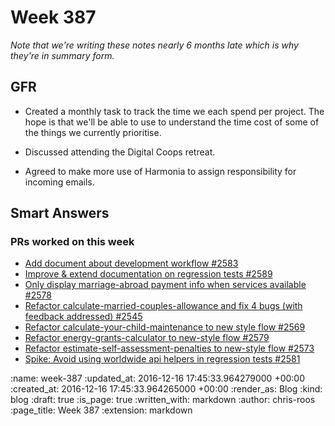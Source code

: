 Week 387
========

_Note that we're writing these notes nearly 6 months late which is why they're in summary form._

## GFR

* Created a monthly task to track the time we each spend per project. The hope is that we'll be able to use to understand the time cost of some of the things we currently prioritise.

* Discussed attending the Digital Coops retreat.

* Agreed to make more use of Harmonia to assign responsibility for incoming emails.


## Smart Answers

### PRs worked on this week

* [Add document about development workflow #2583](https://github.com/alphagov/smart-answers/pull/2583)
* [Improve & extend documentation on regression tests #2589](https://github.com/alphagov/smart-answers/pull/2589)
* [Only display marriage-abroad payment info when services available #2578](https://github.com/alphagov/smart-answers/pull/2578)
* [Refactor calculate-married-couples-allowance and fix 4 bugs (with feedback addressed) #2545](https://github.com/alphagov/smart-answers/pull/2545)
* [Refactor calculate-your-child-maintenance to new style flow #2569](https://github.com/alphagov/smart-answers/pull/2569)
* [Refactor energy-grants-calculator to new-style flow #2579](https://github.com/alphagov/smart-answers/pull/2579)
* [Refactor estimate-self-assessment-penalties to new-style flow #2573](https://github.com/alphagov/smart-answers/pull/2573)
* [Spike: Avoid using worldwide api helpers in regression tests #2581](https://github.com/alphagov/smart-answers/pull/2581)

:name: week-387
:updated_at: 2016-12-16 17:45:33.964279000 +00:00
:created_at: 2016-12-16 17:45:33.964265000 +00:00
:render_as: Blog
:kind: blog
:draft: true
:is_page: true
:written_with: markdown
:author: chris-roos
:page_title: Week 387
:extension: markdown
